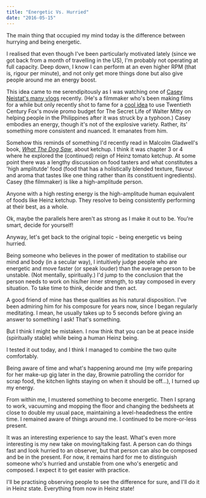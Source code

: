 ```yaml
---
title: "Energetic Vs. Hurried"
date: "2016-05-15"
---
```


The main thing that occupied my mind today is the difference between hurrying and being energetic.

I realised that even though I've been particularly motivated lately (since we got back from a month of travelling in the US), I'm probably not operating at full capacity. Deep down, I know I can perform at an even higher RPM (that is, rigour per minute), and not only get more things done but also give people around me an energy boost.

This idea came to me serendipitously as I was watching one of [Casey Neistat's many vlogs](https://www.youtube.com/user/caseyneistat) recently. (He's a filmmaker who's been making films for a while but only recently shot to fame for a [cool idea](https://www.youtube.com/watch?v=jU7rhVub0rU) to use Twentieth Century Fox's movie promo budget for The Secret Life of Walter Mitty on helping people in the Philippines after it was struck by a typhoon.) Casey embodies an energy, though it's not of the explosive variety. Rather, its' something more consistent and nuanced. It emanates from him.

Somehow this reminds of something I'd recently read in Malcolm Gladwell's book, _[What The Dog Saw](http://amzn.to/1Tc3az2)_, about ketchup. I think it was chapter 3 or 4 where he explored the (continued) reign of Heinz tomato ketchup. At some point there was a lengthy discussion on food tasters and what constitutes a 'high amplitutde' food (food that has a holistically blended texture, flavour and aroma that tastes like one thing rather than its constituent ingredients). Casey (the filmmaker) is like a high-amplitude person.

Anyone with a high resting energy is the high-amplitude human equivalent of foods like Heinz ketchup. They resolve to being consistently performing at their best, as a whole.

Ok, maybe the parallels here aren't as strong as I make it out to be. You're smart, decide for yourself!

Anyway, let's get back to the original topic - being energetic vs being hurried.

Being someone who believes in the power of meditation to stabilise our mind and body (in a secular way), I intuitively judge people who are energetic and move faster (or speak louder) than the average person to be unstable. (Not mentally, spiritually.) I'd jump to the conclusion that the person needs to work on his/her inner strength, to stay composed in every situation. To take time to think, decide and then act.

A good friend of mine has these qualities as his natural disposition. I've been admiring him for his composure for years now, since I began regularly meditating. I mean, he usually takes up to 5 seconds before giving an answer to something I ask! That's something.

But I think I might be mistaken. I now think that you can be at peace inside (spiritually stable) while being a human Heinz being.

I tested it out today, and I think I managed to combine the two quite comfortably.

Being aware of time and what's happening around me (my wife preparing for her make-up gig later in the day, Brownie patrolling the corridor for scrap food, the kitchen lights staying on when it should be off...), I turned up my energy.

From within me, I mustered something to become energetic. Then I sprang to work, vacuuming and mopping the floor and changing the bedsheets at close to double my usual pace, maintaining a level-headedness the entire time. I remained aware of things around me. I continued to be more-or-less present.

It was an interesting experience to say the least. What's even more interesting is my new take on moving/talking fast. A person can do things fast and look hurried to an observer, but that person can also be composed and be in the present. For now, it remains hard for me to distinguish someone who's hurried and unstable from one who's energetic and composed. I expect it to get easier with practice.

I'll be practising observing people to see the difference for sure, and I'll do it in Heinz state. Everything from now in Heinz state!
